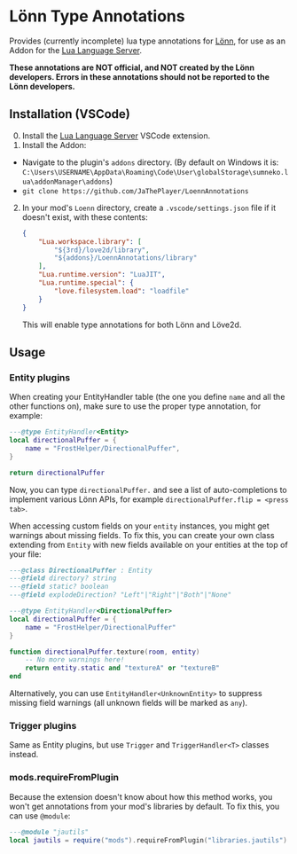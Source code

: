 # Lönn Type Annotations

Provides (currently incomplete) lua type annotations for [Lönn](https://github.com/CelestialCartographers/Loenn), for use as an Addon for the [Lua Language Server](https://luals.github.io/).

**These annotations are NOT official, and NOT created by the Lönn developers. Errors in these annotations should not be reported to the Lönn developers.**

## Installation (VSCode)
0. Install the [Lua Language Server](https://luals.github.io/) VSCode extension.
1. Install the Addon:
  - Navigate to the plugin's `addons` directory. (By default on Windows it is: `C:\Users\USERNAME\AppData\Roaming\Code\User\globalStorage\sumneko.lua\addonManager\addons`)
  - `git clone https://github.com/JaThePlayer/LoennAnnotations`
2. In your mod's `Loenn` directory, create a `.vscode/settings.json` file if it doesn't exist, with these contents:
    ```json
    {
        "Lua.workspace.library": [
            "${3rd}/love2d/library",
            "${addons}/LoennAnnotations/library"
        ],
        "Lua.runtime.version": "LuaJIT",
        "Lua.runtime.special": {
            "love.filesystem.load": "loadfile"
        }
    }
    ```
    This will enable type annotations for both Lönn and Löve2d.

## Usage

### Entity plugins
When creating your EntityHandler table (the one you define `name` and all the other functions on), make sure to use the proper type annotation, for example:

```lua
---@type EntityHandler<Entity>
local directionalPuffer = {
    name = "FrostHelper/DirectionalPuffer",
}

return directionalPuffer
```

Now, you can type `directionalPuffer.` and see a list of auto-completions to implement various Lönn APIs, for example `directionalPuffer.flip = <press tab>`.

When accessing custom fields on your `entity` instances, you might get warnings about missing fields.
To fix this, you can create your own class extending from `Entity` with new fields available on your entities at the top of your file:

```lua
---@class DirectionalPuffer : Entity
---@field directory? string
---@field static? boolean
---@field explodeDirection? "Left"|"Right"|"Both"|"None"

---@type EntityHandler<DirectionalPuffer>
local directionalPuffer = {
    name = "FrostHelper/DirectionalPuffer"
}

function directionalPuffer.texture(room, entity) 
    -- No more warnings here!
    return entity.static and "textureA" or "textureB"
end
```

Alternatively, you can use `EntityHandler<UnknownEntity>` to suppress missing field warnings (all unknown fields will be marked as `any`).

### Trigger plugins

Same as Entity plugins, but use `Trigger` and `TriggerHandler<T>` classes instead.

### mods.requireFromPlugin
Because the extension doesn't know about how this method works, you won't get annotations from your mod's libraries by default. To fix this, you can use `@module`:
```lua
---@module "jautils"
local jautils = require("mods").requireFromPlugin("libraries.jautils")
```
